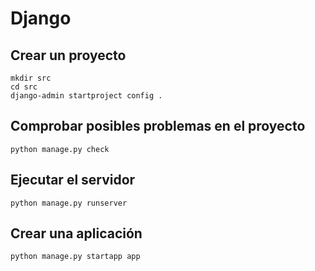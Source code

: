 # Django

## Crear un proyecto

    mkdir src
    cd src
    django-admin startproject config .

## Comprobar posibles problemas en el proyecto

    python manage.py check

## Ejecutar el servidor

    python manage.py runserver

## Crear una aplicación

    python manage.py startapp app
